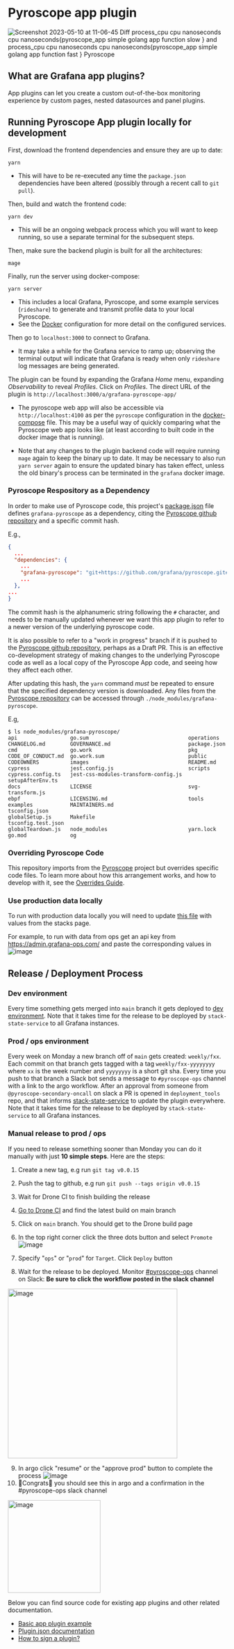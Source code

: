 # Pyroscope app plugin

![Screenshot 2023-05-10 at 11-06-45 Diff process_cpu cpu nanoseconds cpu nanoseconds{pyroscope_app simple golang app function slow } and process_cpu cpu nanoseconds cpu nanoseconds{pyroscope_app simple golang app function fast } Pyroscope](https://github.com/grafana/pyroscope-app-plugin/assets/23323466/f2a440ec-3d36-49a4-a9f7-a80d7f6fb86f)

## What are Grafana app plugins?

App plugins can let you create a custom out-of-the-box monitoring experience by custom pages, nested datasources and panel plugins.

## Running Pyroscope App plugin locally for development

First, download the frontend dependencies and ensure they are up to date:

```
yarn
```

- This will have to be re-executed any time the `package.json` dependencies have been altered (possibly through a recent call to `git pull`).

Then, build and watch the frontend code:

```
yarn dev
```

- This will be an ongoing webpack process which you will want to keep running, so use a separate
  terminal for the subsequent steps.

Then, make sure the backend plugin is built for all the architectures:

```
mage
```

Finally, run the server using docker-compose:

```
yarn server
```

- This includes a local Grafana, Pyroscope, and some example services (`rideshare`) to generate and transmit profile data to
  your local Pyroscope.
- See the [Docker](./docker-compose.yaml) configuration for more detail on the configured services.

Then go to `localhost:3000` to connect to Grafana.

- It may take a while for the Grafana service to ramp up; observing the terminal output will indicate
  that Grafana is ready when only `rideshare` log messages are being generated.

The plugin can be found by expanding the Grafana _Home_ menu, expanding _Observability_ to reveal _Profiles_.
Click on _Profiles_.
The direct URL of the plugin is `http://localhost:3000/a/grafana-pyroscope-app/`

- The pyroscope web app will also be accessible via `http://localhost:4100` as per the `pyroscope` configuration
  in the [docker-compose](./docker-compose.yaml) file. This may be a useful way of quickly comparing what the Pyroscope web app looks like (at least according to built code in the docker image that is running).

- Note that any changes to the plugin backend code will require running `mage` again to keep the binary up to date.
  It may be necessary to also run `yarn server` again to ensure the updated binary has taken effect, unless
  the old binary's process can be terminated in the `grafana` docker image.

### Pyroscope Respository as a Dependency

In order to make use of Pyroscope code, this project's [package.json](../../package.json)
file defines `grafana-pyroscope` as a dependency,
citing the [Pyroscope github repository](https://github.com/grafana/pyroscope.git)
and a specific commit hash.

E.g.,

```json
{
  ...
  "dependencies": {
    ...
    "grafana-pyroscope": "git+https://github.com/grafana/pyroscope.git#802ff4fafea4d460bf81abb5fae2c80ecc874969",
    ...
  },
...
}
```

The commit hash is the alphanumeric string following the `#` character,
and needs to be manually updated whenever we want this app plugin
to refer to a newer version of the underlying pyroscope code.

It is also possible to refer to a "work in progress" branch if it is pushed
to the [Pyroscope github repository](https://github.com/grafana/pyroscope.git),
perhaps as a Draft PR. This is an effective co-development strategy of making changes to the
underlying Pyroscope code as well as a local copy of the Pyroscope App code,
and seeing how they affect each other.

After updating this hash, the `yarn` command _must_ be repeated to
ensure that the specified dependency version is downloaded.
Any files from the [Pyroscope repository](https://github.com/grafana/pyroscope.git)
can be accessed through `./node_modules/grafana-pyroscope`.

E.g,

```
$ ls node_modules/grafana-pyroscope/
api                 go.sum                                operations
CHANGELOG.md        GOVERNANCE.md                         package.json
cmd                 go.work                               pkg
CODE_OF_CONDUCT.md  go.work.sum                           public
CODEOWNERS          images                                README.md
cypress             jest.config.js                        scripts
cypress.config.ts   jest-css-modules-transform-config.js  setupAfterEnv.ts
docs                LICENSE                               svg-transform.js
ebpf                LICENSING.md                          tools
examples            MAINTAINERS.md                        tsconfig.json
globalSetup.js      Makefile                              tsconfig.test.json
globalTeardown.js   node_modules                          yarn.lock
go.mod              og
```

### Overriding Pyroscope Code

This repository imports from the [Pyroscope](https://github.com/grafana/pyroscope) project but overrides specific code files.
To learn more about how this arrangement works, and how to develop with it, see
the [Overrides Guide](./src/overrides/README.md).

### Use production data locally

To run with production data locally you will need to update [this file](https://github.com/grafana/pyroscope-app-plugin/blob/main/provisioning/plugins/app.yaml) with values from the stacks page.

For example, to run with data from ops get an api key from https://admin.grafana-ops.com/ and paste the corresponding values in
![image](https://github.com/grafana/pyroscope-app-plugin/assets/23323466/abcbed56-360c-48d4-a0a7-4dc0a7a1e900)

## Release / Deployment Process

### Dev environment

Every time something gets merged into `main` branch it gets deployed to [dev environment](https://firedev001.grafana-dev.net/). Note that it takes time for the release to be deployed by `stack-state-service` to all Grafana instances.

### Prod / ops environment

Every week on Monday a new branch off of `main` gets created: `weekly/fxx`. Each commit on that branch gets tagged with a tag `weekly/fxx-yyyyyyyy` where `xx` is the week number and `yyyyyyyy` is a short git sha. Every time you push to that branch a Slack bot sends a message to `#pyroscope-ops` channel with a link to the argo workflow. After an approval from someone from `@pyroscope-secondary-oncall` on slack a PR is opened in `deployment_tools` repo, and that informs [stack-state-service](https://github.com/grafana/stack-state-service) to update the plugin everywhere. Note that it takes time for the release to be deployed by `stack-state-service` to all Grafana instances.

### Manual release to prod / ops

If you need to release something sooner than Monday you can do it manually with just **10 simple steps**. Here are the steps:

1. Create a new tag, e.g run `git tag v0.0.15`
2. Push the tag to github, e.g run `git push --tags origin v0.0.15`
3. Wait for Drone CI to finish building the release
4. [Go to Drone CI](https://drone.grafana.net/grafana/pyroscope-app-plugin/branches) and find the latest build on main branch
5. Click on `main` branch. You should get to the Drone build page
6. In the top right corner click the three dots button and select `Promote`
![image](https://github.com/grafana/pyroscope-app-plugin/assets/23323466/f8664c95-3c5a-4666-b00a-917b767e0c3c)

7. Specify "`ops`" or "`prod`" for `Target`. Click `Deploy` button
8. Wait for the release to be deployed. Monitor [#pyroscope-ops](https://raintank-corp.slack.com/archives/C04TRP742NN) channel on Slack: **Be sure to click the workflow posted in the slack channel**
<img width="390" alt="image" src="https://github.com/grafana/pyroscope-app-plugin/assets/23323466/7303134d-0de0-4280-b735-e448dc144d08">

9. In argo click "resume" or the "approve prod" button to complete the process
![image](https://github.com/grafana/pyroscope-app-plugin/assets/23323466/e0d428a5-de7e-4e31-802f-d14f92dd462b)
10. 🎉Congrats🎉 you should see this in argo and a confirmation in the #pyroscope-ops slack channel
<img width="213" alt="image" src="https://github.com/grafana/pyroscope-app-plugin/assets/23323466/11f83017-fbc8-48e7-af56-477ca5929cf2">



Below you can find source code for existing app plugins and other related documentation.

- [Basic app plugin example](https://github.com/grafana/grafana-plugin-examples/tree/master/examples/app-basic#readme)
- [Plugin.json documentation](https://grafana.com/docs/grafana/latest/developers/plugins/metadata/)
- [How to sign a plugin?](https://grafana.com/docs/grafana/latest/developers/plugins/sign-a-plugin/)
